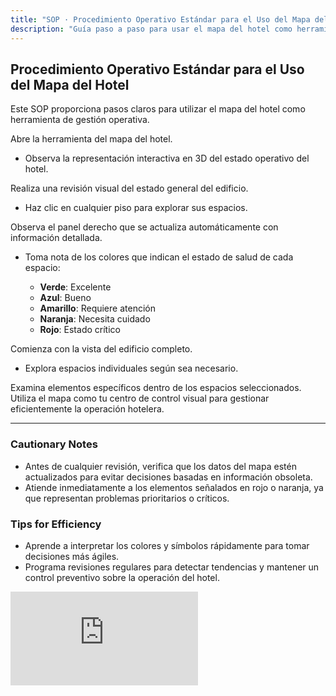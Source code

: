 ```yaml
---
title: "SOP · Procedimiento Operativo Estándar para el Uso del Mapa del Hotel"
description: "Guía paso a paso para usar el mapa del hotel como herramienta de gestión operativa."
---
```


## Procedimiento Operativo Estándar para el Uso del Mapa del Hotel

Este SOP proporciona pasos claros para utilizar el mapa del hotel como herramienta de gestión operativa.

<Steps titleSize="h3">
  <Step title="Paso 1 · Acceso al Mapa" icon="map" iconType="solid" stepNumber={1}>
    Abre la herramienta del mapa del hotel.
    <ul>
      <li>Observa la representación interactiva en 3D del estado operativo del hotel.</li>
    </ul>
  </Step>

  <Step title="Paso 2 · Evaluación General" icon="eye" iconType="solid" stepNumber={2}>
    Realiza una revisión visual del estado general del edificio.
    <ul>
      <li>Haz clic en cualquier piso para explorar sus espacios.</li>
    </ul>
  </Step>

  <Step title="Paso 3 · Información Detallada" icon="eye" iconType="solid" stepNumber={3}>
    Observa el panel derecho que se actualiza automáticamente con información detallada.
    <ul>
      <li>Toma nota de los colores que indican el estado de salud de cada espacio:</li>
      <ul>
        <li><strong>Verde</strong>: Excelente</li>
        <li><strong>Azul</strong>: Bueno</li>
        <li><strong>Amarillo</strong>: Requiere atención</li>
        <li><strong>Naranja</strong>: Necesita cuidado</li>
        <li><strong>Rojo</strong>: Estado crítico</li>
      </ul>
    </ul>
  </Step>

  <Step title="Paso 4 · Navegación por Niveles" icon="layer-group" iconType="solid" stepNumber={4}>
    Comienza con la vista del edificio completo.
    <ul>
      <li>Explora espacios individuales según sea necesario.</li>
    </ul>
  </Step>

  <Step title="Paso 5 · Examinación de Elementos" icon="plus" iconType="solid" stepNumber={5}>
    Examina elementos específicos dentro de los espacios seleccionados.
  </Step>

  <Step title="Paso 6 · Centro de Control" icon="desktop" iconType="solid" stepNumber={6}>
    Utiliza el mapa como tu centro de control visual para gestionar eficientemente la operación hotelera.
  </Step>
</Steps>

---

### Cautionary Notes

- Antes de cualquier revisión, verifica que los datos del mapa estén actualizados para evitar decisiones basadas en información obsoleta.
- Atiende inmediatamente a los elementos señalados en rojo o naranja, ya que representan problemas prioritarios o críticos.

### Tips for Efficiency

- Aprende a interpretar los colores y símbolos rápidamente para tomar decisiones más ágiles.
- Programa revisiones regulares para detectar tendencias y mantener un control preventivo sobre la operación del hotel.

<iframe
  className="w-full aspect-video rounded-xl"
  src="https://www.loom.com/embed/ce42986f0ad54e62b32bba11d454a63e"
  title="uso_mapa_hotel"
  frameBorder="0"
  allow="accelerometer; autoplay; clipboard-write; encrypted-media; gyroscope; picture-in-picture"
  allowFullScreen
></iframe>
